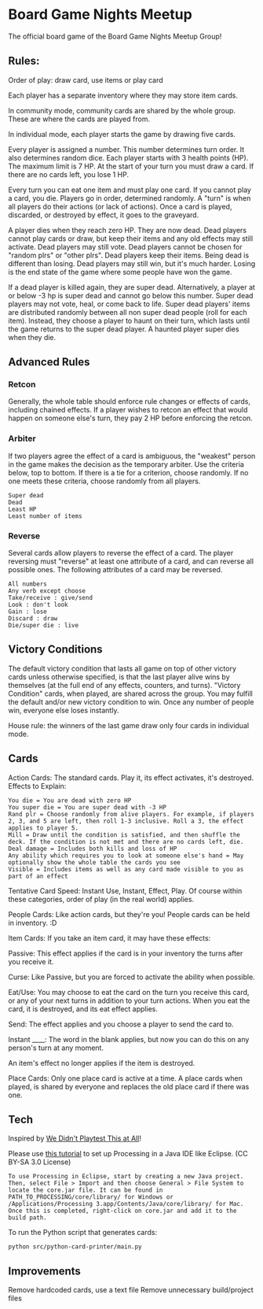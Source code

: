 # Board Game Nights Meetup

The official board game of the Board Game Nights Meetup Group! 

## Rules:

Order of play: draw card, use items or play card

Each player has a separate inventory where they may store item cards.

In community mode, community cards are shared by the whole group. These are where the cards are played from.

In individual mode, each player starts the game by drawing five cards.

Every player is assigned a number. This number determines turn order. It also determines random dice. 
Each player starts with 3 health points (HP). The maximum limit is 7 HP.
At the start of your turn you must draw a card. If there are no cards left, you lose 1 HP.

Every turn you can eat one item and must play one card. If you cannot play a card, you die.
Players go in order, determined randomly. A "turn" is when all players do their actions (or lack of actions).
Once a card is played, discarded, or destroyed by effect, it goes to the graveyard.

A player dies when they reach zero HP. They are now dead. Dead players cannot play cards or draw, but keep their items and any old effects may still activate. Dead players may still vote. Dead players cannot be chosen for "random plrs" or "other plrs". Dead players keep their items.
  Being dead is different than losing. Dead players may still win, but it's much harder. Losing is the end state of the game where some people have won the game.

If a dead player is killed again, they are super dead. Alternatively, a player at or below -3 hp is super dead and cannot go below this number. Super dead players may not vote, heal, or come back to life. Super dead players' items are distributed randomly between all non super dead people (roll for each item). 
  Instead, they choose a player to haunt on their turn, which lasts until the game returns to the super dead player. A haunted player super dies when they die.
  
## Advanced Rules  
  
### Retcon
  
Generally, the whole table should enforce rule changes or effects of cards, including chained effects. If a player wishes to retcon an effect that would happen on someone else's turn, they pay 2 HP before enforcing the retcon.

### Arbiter

If two players agree the effect of a card is ambiguous, the "weakest" person in the game makes the decision as the temporary arbiter. Use the criteria below, top to bottom. If there is a tie for a criterion, choose randomly. If no one meets these criteria, choose randomly from all players.

```
Super dead
Dead
Least HP
Least number of items
```

### Reverse

Several cards allow players to reverse the effect of a card. The player reversing must "reverse" at least one attribute of a card, and can reverse all possible ones. The following attributes of a card may be reversed. 

```
All numbers
Any verb except choose
Take/receive : give/send
Look : don't look
Gain : lose
Discard : draw
Die/super die : live
```

## Victory Conditions

The default victory condition that lasts all game on top of other victory cards unless otherwise specified, is that the last player alive wins by themselves (at the full end of any effects, counters, and turns). "Victory Condition" cards, when played, are shared across the group. You may fulfill the default and/or new victory condition to win. Once any number of people win, everyone else loses instantly.

House rule: the winners of the last game draw only four cards in individual mode.

## Cards

Action Cards:
The standard cards. Play it, its effect activates, it's destroyed. 
Effects to Explain:
```
You die = You are dead with zero HP
You super die = You are super dead with -3 HP
Rand plr = Choose randomly from alive players. For example, if players 2, 3, and 5 are left, then roll 1-3 inclusive. Roll a 3, the effect applies to player 5.
Mill = Draw until the condition is satisfied, and then shuffle the deck. If the condition is not met and there are no cards left, die.
Deal damage = Includes both kills and loss of HP
Any ability which requires you to look at someone else's hand = May optionally show the whole table the cards you see
Visible = Includes items as well as any card made visible to you as part of an effect
```
Tentative Card Speed: Instant Use, Instant, Effect, Play. Of course within these categories, order of play (in the real world) applies.

People Cards:
Like action cards, but they're you! People cards can be held in inventory. :D

Item Cards:
If you take an item card, it may have these effects:

Passive: This effect applies if the card is in your inventory the turns after you receive it.

Curse: Like Passive, but you are forced to activate the ability when possible.

Eat/Use: You may choose to eat the card on the turn you receive this card, or any of your next turns in addition to your turn actions. When you eat the card, it is destroyed, and its eat effect applies.

Send: The effect applies and you choose a player to send the card to.

Instant ____: The word in the blank applies, but now you can do this on any person's turn at any moment.

An item's effect no longer applies if the item is destroyed.

Place Cards:
Only one place card is active at a time. A place cards when played, is shared by everyone and replaces the old place card if there was one.

## Tech

Inspired by [We Didn't Playtest This at All](https://www.amazon.com/Asmadi-Games-Didnt-Playtest-This/dp/B001N11OI2)!

Please use [this tutorial](https://riptutorial.com/processing/example/31227/using-processing-with-eclipse#example "Using Processing with Eclipse by RIP Tutorial") to set up Processing in a Java IDE like Eclipse. (CC BY-SA 3.0 License)

```
To use Processing in Eclipse, start by creating a new Java project. Then, select File > Import and then choose General > File System to locate the core.jar file. It can be found in PATH_TO_PROCESSING/core/library/ for Windows or /Applications/Processing 3.app/Contents/Java/core/library/ for Mac. Once this is completed, right-click on core.jar and add it to the build path.
```

To run the Python script that generates cards:
```
python src/python-card-printer/main.py
```

## Improvements

Remove hardcoded cards, use a text file
Remove unnecessary build/project files